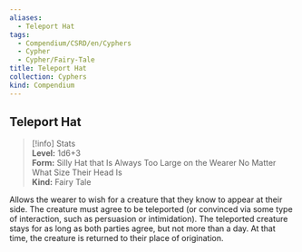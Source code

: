 ```yaml
---
aliases:
  - Teleport Hat
tags:
  - Compendium/CSRD/en/Cyphers
  - Cypher
  - Cypher/Fairy-Tale
title: Teleport Hat
collection: Cyphers
kind: Compendium
---
```

## Teleport Hat  
>[!info] Stats  
> **Level:** 1d6+3  
> **Form:** Silly Hat that Is Always Too Large on the Wearer No Matter What Size Their Head Is  
> **Kind:** Fairy Tale
  
Allows the wearer to wish for a creature that they know to appear at their side. The creature must agree to be teleported (or convinced via some type of interaction, such as persuasion or intimidation). The teleported creature stays for as long as both parties agree, but not more than a day. At that time, the creature is returned to their place of origination.